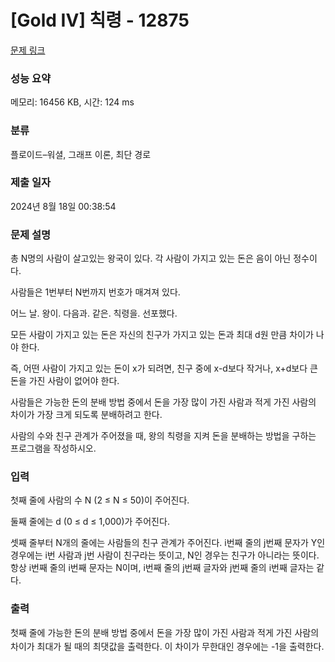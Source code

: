 # [Gold IV] 칙령 - 12875 

[문제 링크](https://www.acmicpc.net/problem/12875) 

### 성능 요약

메모리: 16456 KB, 시간: 124 ms

### 분류

플로이드–워셜, 그래프 이론, 최단 경로

### 제출 일자

2024년 8월 18일 00:38:54

### 문제 설명

<p>총 N명의 사람이 살고있는 왕국이 있다. 각 사람이 가지고 있는 돈은 음이 아닌 정수이다.</p>

<p>사람들은 1번부터 N번까지 번호가 매겨져 있다.</p>

<p>어느 날. 왕이. 다음과. 같은. 칙령을. 선포했다.</p>

<p>모든 사람이 가지고 있는 돈은 자신의 친구가 가지고 있는 돈과 최대 d원 만큼 차이가 나야 한다.</p>

<p>즉, 어떤 사람이 가지고 있는 돈이 x가 되려면, 친구 중에 x-d보다 작거나, x+d보다 큰 돈을 가진 사람이 없어야 한다.</p>

<p>사람들은 가능한 돈의 분배 방법 중에서 돈을 가장 많이 가진 사람과 적게 가진 사람의 차이가 가장 크게 되도록 분배하려고 한다.</p>

<p>사람의 수와 친구 관계가 주어졌을 때, 왕의 칙령을 지켜 돈을 분배하는 방법을 구하는 프로그램을 작성하시오.</p>

### 입력 

 <p>첫째 줄에 사람의 수 N (2 ≤ N ≤ 50)이 주어진다. </p>

<p>둘째 줄에는 d (0 ≤ d ≤ 1,000)가 주어진다.</p>

<p>셋째 줄부터 N개의 줄에는 사람들의 친구 관계가 주어진다. i번째 줄의 j번째 문자가 Y인 경우에는 i번 사람과 j번 사람이 친구라는 뜻이고, N인 경우는 친구가 아니라는 뜻이다. 항상 i번째 줄의 i번째 문자는 N이며, i번째 줄의 j번째 글자와 j번째 줄의 i번째 글자는 같다.</p>

### 출력 

 <p><span style="line-height:1.6em">첫째 줄에 가능한 돈의 분배 방법 중에서 돈을 가장 많이 가진 사람과 적게 가진 사람의 차이가 최대가 될 때의 최댓값을 출력한다. 이 차이가 무한대인 경우에는 -1을 출력한다.</span></p>

